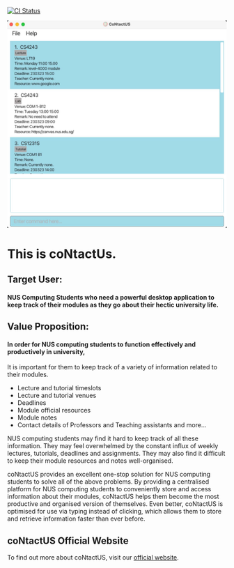 [![CI Status](https://github.com/se-edu/addressbook-level3/workflows/Java%20CI/badge.svg)](https://github.com/AY2223S2-CS2103T-W10-1/tp/actions)

![Ui](docs/images/Ui.png)

# This is coNtactUs.<br>

## Target User:
#### NUS Computing Students who need a powerful desktop application to keep track of their modules as they go about their hectic university life. 

## Value Proposition:
#### In order for NUS computing students to function effectively and productively in university,
It is important for them to keep track of a variety of information related to their modules. 

- Lecture and tutorial timeslots
- Lecture and tutorial venues
- Deadlines
- Module official resources
- Module notes
- Contact details of Professors and Teaching assistants
and more...

NUS computing students may find it hard to keep track of all these information. They may feel overwhelmed by the constant influx of weekly lectures, tutorials, deadlines and assignments. They may also find it difficult to keep their module resources and notes well-organised.

coNtactUS provides an excellent one-stop solution for NUS computing students to solve all of the above problems. By providing a centralised platform for NUS computing students to conveniently store and access information about their modules, coNtactUS helps them become the most productive and organised version of themselves. Even better, coNtactUS is optimised for use via typing instead of clicking, which allows them to store and retrieve information faster than ever before. 

## coNtactUS Official Website
To find out more about coNtactUS, visit our [official website](https://ay2223s2-cs2103t-w10-1.github.io/tp/).


